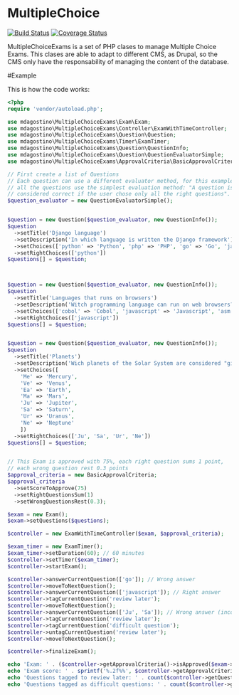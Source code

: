 # MultipleChoice


[![Build Status](https://travis-ci.org/mariano-dagostino/MultipleChoiceExams.svg?branch=master)](https://travis-ci.org/mariano-dagostino/MultipleChoiceExams)
[![Coverage Status](https://coveralls.io/repos/mariano-dagostino/MultipleChoiceExams/badge.svg?branch=master&service=github)](https://coveralls.io/github/mariano-dagostino/MultipleChoiceExams?branch=master)


MultipleChoiceExams is a set of PHP clases to manage Multiple Choice Exams. This
clases are able to adapt to different CMS, as Drupal, so the CMS only have the
responsability of managing the content of the database.


#Example

This is how the code works:

```php
<?php
require 'vendor/autoload.php';

use mdagostino\MultipleChoiceExams\Exam\Exam;
use mdagostino\MultipleChoiceExams\Controller\ExamWithTimeController;
use mdagostino\MultipleChoiceExams\Question\Question;
use mdagostino\MultipleChoiceExams\Timer\ExamTimer;
use mdagostino\MultipleChoiceExams\Question\QuestionInfo;
use mdagostino\MultipleChoiceExams\Question\QuestionEvaluatorSimple;
use mdagostino\MultipleChoiceExams\ApprovalCriteria\BasicApprovalCriteria;

// First create a list of Questions
// Each question can use a different evaluator method, for this example,
// all the questions use the simplest evaluation method: "A question is
// considered correct if the user chose only all the right questions".
$question_evaluator = new QuestionEvaluatorSimple();


$question = new Question($question_evaluator, new QuestionInfo());
$question
  ->setTitle('Django language')
  ->setDescription('In which language is written the Django framework');
  ->setChoices(['python' => 'Python', 'php' => 'PHP', 'go' => 'Go', 'java' => 'Java'])
  ->setRightChoices(['python'])
$questions[] = $question;



$question = new Question($question_evaluator, new QuestionInfo());
$question
  ->setTitle('Languages that runs on browsers')
  ->setDescription('Witch programming language can run on web browsers?');
  ->setChoices(['cobol' => 'Cobol', 'javascript' => 'Javascript', 'asm' => 'Assembler'])
  ->setRightChoices(['javascript'])
$questions[] = $question;


$question = new Question($question_evaluator, new QuestionInfo());
$question
  ->setTitle('Planets')
  ->setDescription('Wich planets of the Solar System are considered "giant planets"?');
  ->setChoices([
    'Me' => 'Mercury',
    'Ve' => 'Venus',
    'Ea' => 'Earth',
    'Ma' => 'Mars',
    'Ju' => 'Jupiter',
    'Sa' => 'Saturn',
    'Ur' => 'Uranus',
    'Ne' => 'Neptune'
    ])
  ->setRightChoices(['Ju', 'Sa', 'Ur', 'Ne'])
$questions[] = $question;


// This Exam is approved with 75%, each right question sums 1 point,
// each wrong question rest 0.3 points
$approval_criteria = new BasicApprovalCriteria;
$approval_criteria
  ->setScoreToApprove(75)
  ->setRightQuestionsSum(1)
  ->setWrongQuestionsRest(0.3);

$exam = new Exam();
$exam->setQuestions($questions);

$controller = new ExamWithTimeController($exam, $approval_criteria);

$exam_timer = new ExamTimer();
$exam_timer->setDuration(60); // 60 minutes
$controller->setTimer($exam_timer);
$controller->startExam();

$controller->answerCurrentQuestion(['go']); // Wrong answer
$controller->moveToNextQuestion();
$controller->answerCurrentQuestion(['javascript']); // Right answer
$controller->tagCurrentQuestion('review later');
$controller->moveToNextQuestion();
$controller->answerCurrentQuestion(['Ju', 'Sa']); // Wrong answer (incomplete)
$controller->tagCurrentQuestion('review later');
$controller->tagCurrentQuestion('difficult question');
$controller->untagCurrentQuestion('review later');
$controller->moveToNextQuestion();

$controller->finalizeExam();

echo 'Exam: ' . ($controller->getApprovalCriteria()->isApproved($exam->getQuestions()) ? 'Approved' : ' Not Approved')  . PHP_EOL;
echo 'Exam score: ' . sprintf('%.2f%%', $controller->getApprovalCriteria()->getScore()) . PHP_EOL;
echo 'Questions tagged to review later: ' . count($controller->getQuestionsTagged('review later'))  . PHP_EOL;
echo 'Questions tagged as difficult questions: ' . count($controller->getQuestionsTagged('difficult question'))  . PHP_EOL;

```

